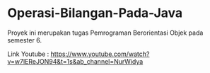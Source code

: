# Operasi-Bilangan-Pada-Java

Proyek ini merupakan tugas Pemrograman Berorientasi Objek pada semester 6.

Link Youtube : https://www.youtube.com/watch?v=w7lEReJON94&t=1s&ab_channel=NurWidya
